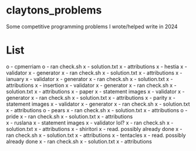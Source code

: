 # claytons_problems
Some competitive programming problems I wrote/helped write in 2024

# List
o - cpmerriam
    o - ran check.sh
    x - solution.txt
    x - attributions
x - hestia
    x - validator
    x - generator
    x - ran check.sh
    x - solution.txt
    x - attributions
x - ianuary
    x - validator
    x - generator
    x - ran check.sh
    x - solution.txt
    x - attributions
x - insertion
    x - validator
    x - generator
    x - ran check.sh
    x - solution.txt
    x - attributions
x - paper
    x - statement images
    x - validator
    x - generator
    x - ran check.sh
    x - solution.txt
    x - attributions
x - parity
    x - statement images
    x - validator
    x - generator
    x - ran check.sh
    x - solution.txt
    x - attributions
o - pears
    x - ran check.sh
    x - solution.txt
    x - attributions
o - pride
    x - ran check.sh
    x - solution.txt
    x - attributions    
x - ruslana
    x - statement images
    x - validator lol?
    x - ran check.sh
    x - solution.txt
    x - attributions
x - shiritori
    x - read. possibly already done
    x - ran check.sh
    x - solution.txt
    x - attributions
x - tentacles
    x - read. possibly already done
    x - ran check.sh
    x - solution.txt
    x - attributions
